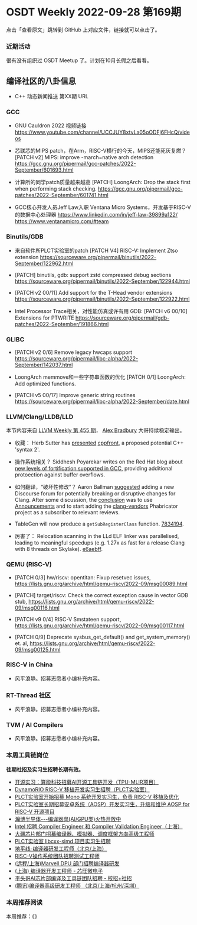 # OSDT Weekly 2022-09-28 第169期

点击「查看原文」跳转到 GitHub 上对应文件，链接就可以点击了。

### 近期活动

很有没有组织过 OSDT Meetup 了。计划在10月长假之后看看。

## 编译社区的八卦信息

- C++ 动态新闻推送 第XX期 URL

### GCC

- GNU Cauldron 2022 视频链接
  https://www.youtube.com/channel/UCCJUY8xtvLa05oODFj6FHcQ/videos

- 芯联芯的MIPS patch，在Arm，RISC-V横行的今天，MIPS还能死灰复燃？
  [PATCH v2] MIPS: improve -march=native arch detection
  https://gcc.gnu.org/pipermail/gcc-patches/2022-September/601693.html

- 计算所的同学patch质量越来越高
  [PATCH] LoongArch: Drop the stack first when performing stack checking.
  https://gcc.gnu.org/pipermail/gcc-patches/2022-September/601741.html

- GCC核心开发人员Jeff Law入职 Ventana Micro Systems，开发基于RISC-V的数据中心处理器
  https://www.linkedin.com/in/jeff-law-39899a122/
  https://www.ventanamicro.com/#team

### Binutils/GDB

- 来自软件所PLCT实验室的patch
  [PATCH V4] RISC-V: Implement Ztso extension
  https://sourceware.org/pipermail/binutils/2022-September/122962.html

- [PATCH] binutils, gdb: support zstd compressed debug sections
  https://sourceware.org/pipermail/binutils/2022-September/122944.html

- [PATCH v2 00/11] Add support for the T-Head vendor extensions
  https://sourceware.org/pipermail/binutils/2022-September/122922.html

- Intel Processor Trace相关，对性能仿真或许有用
  GDB: [PATCH v6 00/10] Extensions for PTWRITE
  https://sourceware.org/pipermail/gdb-patches/2022-September/191866.html

### GLIBC

- [PATCH v2 0/6] Remove legacy hwcaps support
  https://sourceware.org/pipermail/libc-alpha/2022-September/142037.html

- LoongArch memmove和一些字符串函数的优化
  [PATCH 0/1] LoongArch: Add optimized functions.

- [PATCH v5 00/17] Improve generic string routines
  https://sourceware.org/pipermail/libc-alpha/2022-September/date.html

### LLVM/Clang/LLDB/LLD

本节内容来自 [LLVM Weekly 第 455 期](http://llvmweekly.org/issue/455)，
[Alex Bradbury](https://www.linkedin.com/in/alex-bradbury/) 大哥持续稳定输出。


* 收藏： Herb Sutter has [presented](https://www.youtube.com/watch?v=CzuR0Spm0nA&t=17043s) [cppfront](https://github.com/hsutter/cppfront), a proposed potential C++ 'syntax 2'.

* 操作系统相关？ Siddhesh Poyarekar writes on the Red Hat blog about [new levels of fortification supported in GCC](https://developers.redhat.com/articles/2022/09/17/gccs-new-fortification-level), providing additional protoection against buffer overflows.

* 如何翻译，“破坏性修改”？ Aaron Ballman [suggested](https://discourse.llvm.org/t/rfc-add-new-discourse-channel-for-potentially-breaking-disruptive-changes-for-clang/65251) adding a new Discourse forum for potentially breaking or disruptive changes for Clang. After some discussion, the [conclusion](https://discourse.llvm.org/t/rfc-add-new-discourse-channel-for-potentially-breaking-disruptive-changes-for-clang/65251/17) was to use [Announcements](https://discourse.llvm.org/c/announce/46) and to start adding the [clang-vendors](https://reviews.llvm.org/project/view/113/) Phabricator project as a subscriber to relevant reviews.

* TableGen will now produce a `getSubRegisterClass` function.
  [7834194](https://reviews.llvm.org/rG78341948370b).

* 厉害了： Relocation scanning in the LLd ELF linker was parallelised, leading to meaningful speedups (e.g. 1.27x as fast for a release Clang with 8 threads on Skylake). [e6aebff](https://reviews.llvm.org/rGe6aebff67426).

### QEMU (RISC-V)

- [PATCH 0/3] hw/riscv: opentitan: Fixup resetvec issues,
  https://lists.gnu.org/archive/html/qemu-riscv/2022-09/msg00089.html

- [PATCH] target/riscv: Check the correct exception cause in vector GDB stub,
  https://lists.gnu.org/archive/html/qemu-riscv/2022-09/msg00116.html

- [PATCH v9 0/4] RISC-V Smstateen support,
  https://lists.gnu.org/archive/html/qemu-riscv/2022-09/msg00117.html

- [PATCH 0/9] Deprecate sysbus_get_default() and get_system_memory() et. al,
  https://lists.gnu.org/archive/html/qemu-riscv/2022-09/msg00125.html

### RISC-V in China

- 风平浪静。招募志愿者小编补充内容。

### RT-Thread 社区

- 风平浪静。招募志愿者小编补充内容。

### TVM / AI Compilers

- 风平浪静。招募志愿者小编补充内容。

### 本周工具链岗位

**往期社招及实习生招聘长期有效。**

- [开源实习：算能科技招募AI开源工具链开发（TPU-MLIR项目）](https://mp.weixin.qq.com/s/IBJh0ip4k11PzIMZecsWSw)
- [DynamoRIO RISC-V 移植开发实习生招聘（PLCT实验室）](https://mp.weixin.qq.com/s/J_5TjT6DOqeOXJXQI5VQxw)
- [PLCT实验室开始招募 Mono 系统开发实习生，负责 RISC-V 移植及优化](https://mp.weixin.qq.com/s/whEW7Hay1jIP1tBzIPay1A)
- [PLCT实验室长期招募安卓系统（AOSP）开发实习生，升级和维护 AOSP for RISC-V 开源项目](https://mp.weixin.qq.com/s/dJP2cEB1nex2inR5c-cJog)
- [瀚博半导体---编译器岗(AI/GPU类)火热开放中](https://mp.weixin.qq.com/s/8_KjZYa2Il4PglaGyBWk4Q)
- [Intel 招聘 Compiler Engineer 和 Compiler Validation Engineer（上海）](https://mp.weixin.qq.com/s/I3DWxXODNoLRr0kN2xMZLQ)
- [大疆芯片部门招募编译器、模拟器、调度框架方向高级工程师](https://mp.weixin.qq.com/s/Wn5NzAtUTwQNXKRvMVQWLA)
- [PLCT实验室 libcxx-simd 项目实习生招聘](https://mp.weixin.qq.com/s/EIVx5cY74GlodirySY97Qw)
- [地平线-编译器研发工程师（北京/上海）](https://mp.weixin.qq.com/s/MYObl7iWIbyrTz9hCmKWYA)
- [RISC-V操作系统团队招聘测试工程师](https://mp.weixin.qq.com/s/inLFS4pI1F74m_oJ2I7xjQ)
- [(远程/上海)Marvell DPU 部门招聘编译器研发](https://mp.weixin.qq.com/s/B6JjAhF3TZjezD1tjYHDaw)
- [(上海) 编译器开发工程师 - 芯旺微电子](https://mp.weixin.qq.com/s/nqe1-7qffnc0CaejYkpKyw)
- [平头哥AI芯片部编译及工具链团队招聘 - 校招+社招](https://mp.weixin.qq.com/s/kARbXtJotRPCNMrV-yOanA)
- [(腾讯)编译器高级研发工程师 （北京/上海/杭州/深圳）](https://mp.weixin.qq.com/s/DF-2qmHmpKZtJ1djHXM1Ug)

### 本周推荐阅读

本周推荐：《》
